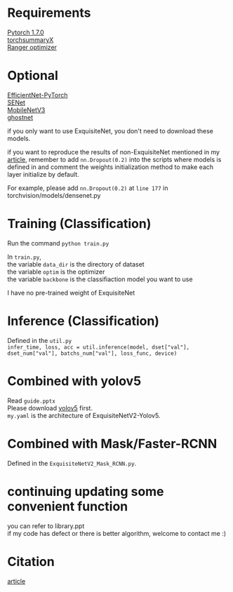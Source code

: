 # Requirements
[Pytorch 1.7.0](https://pytorch.org/)  
[torchsummaryX](https://github.com/nmhkahn/torchsummaryX)  
[Ranger optimizer](https://github.com/lessw2020/Ranger-Deep-Learning-Optimizer)  

# Optional
[EfficientNet-PyTorch](https://github.com/lukemelas/EfficientNet-PyTorch)  
[SENet](https://github.com/moskomule/senet.pytorch)  
[MobileNetV3](https://github.com/d-li14/mobilenetv3.pytorch)  
[ghostnet](https://github.com/huawei-noah/CV-backbones/tree/master/ghostnet_pytorch)

if you only want to use ExquisiteNet, you don't need to download these models. 

if you want to reproduce the results of non-ExquisiteNet mentioned in my [article](https://arxiv.org/abs/2105.09008), remember to add `nn.Dropout(0.2)` into the scripts where models is defined in and comment the weights initialization method to make each layer initialize by default. 

For example, please add `nn.Dropout(0.2)` at `line 177` in torchvision/models/densenet.py

# Training (Classification)
Run the command `python train.py`

In `train.py`,  
the variable `data_dir` is the directory of dataset  
the variable `optim` is the optimizer  
the variable `backbone` is the classifiaction model you want to use

I have no pre-trained weight of ExquisiteNet

# Inference (Classification)
Defined in the `util.py`  
`infer_time, loss, acc = util.inference(model, dset["val"], dset_num["val"], batchs_num["val"], loss_func, device)`

# Combined with yolov5
Read `guide.pptx`  
Please download [yolov5](https://github.com/ultralytics/yolov5) first.  
`my.yaml` is the architecture of ExquisiteNetV2-Yolov5. 

# Combined with Mask/Faster-RCNN
Defined in the `ExquisiteNetV2_Mask_RCNN.py`.  

# continuing updating some convenient function
you can refer to library.ppt  
if my code has defect or there is better algorithm, welcome to contact me :)

# Citation
[article](https://arxiv.org/abs/2105.09008)

